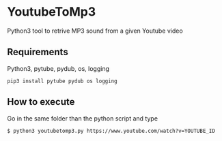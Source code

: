 # YoutubeToMp3
Python3 tool to retrive MP3 sound from a given Youtube video

## Requirements

Python3, pytube, pydub, os, logging

````
pip3 install pytube pydub os logging
````

## How to execute

Go in the same folder than the python script and type

````
$ python3 youtubetomp3.py https://www.youtube.com/watch?v=YOUTUBE_ID
````
